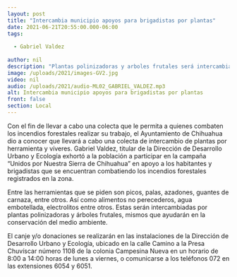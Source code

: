 ```yaml
---
layout: post
title: "Intercambia municipio apoyos para brigadistas por plantas"
date: 2021-06-21T20:55:00.000-06:00
tags:
  
  - Gabriel Valdez
  
author: nil
description: "Plantas polinizadoras y arboles frutales será intercambiados"
image: /uploads/2021/images-GV2.jpg
video: nil
audio: /uploads/2021/audio-ML02_GABRIEL_VALDEZ.mp3
alt: Intercambia municipio apoyos para brigadistas por plantas
front: false
section: Local
---
```


Con el fin de llevar a cabo una colecta que le permita a quienes combaten los incendios forestales realizar su trabajo, el Ayuntamiento de Chihuahua dio a conocer que llevará a cabo una colecta de intercambio de plantas por herramienta y víveres.
Gabriel Valdez, titular de la Dirección de Desarrollo Urbano y Ecología exhortó a la población a participar en la campaña “Unidos por Nuestra Sierra de Chihuahua” en apoyo a los habitantes y brigadistas que se encuentran combatiendo los incendios forestales registrados en la zona.

Entre las herramientas que se piden son picos, palas, azadones, guantes de carnaza, entre otros. Así como alimentos no perecederos, agua embotellada, electrolitos entre otros. Estas serán intercambiadas por plantas polinizadoras y árboles frutales, mismos que ayudarán en la conservación del medio ambiente.
 
El canje y/o donaciones se realizarán en las instalaciones de la Dirección de Desarrollo Urbano y Ecología, ubicado en la calle Camino a la Presa Chuvíscar número 1108 de la colonia Campesina Nueva en un horario de 8:00 a 14:00 horas de lunes a viernes, o comunicarse a los teléfonos 072 en las extensiones 6054 y 6051.
